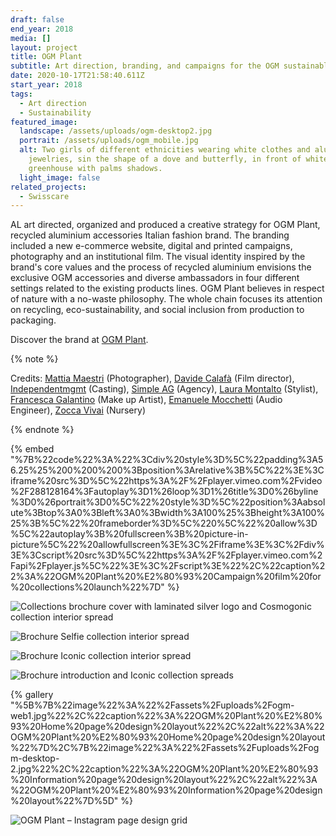 ```yaml
---
draft: false
end_year: 2018
media: []
layout: project
title: OGM Plant
subtitle: Art direction, branding, and campaigns for the OGM sustainable ecosystems
date: 2020-10-17T21:58:40.611Z
start_year: 2018
tags:
  - Art direction
  - Sustainability
featured_image:
  landscape: /assets/uploads/ogm-desktop2.jpg
  portrait: /assets/uploads/ogm_mobile.jpg
  alt: Two girls of different ethnicities wearing white clothes and aluminium
    jewelries, sin the shape of a dove and butterfly, in front of white
    greenhouse with palms shadows.
  light_image: false
related_projects:
  - Swisscare
---
```

AL art directed, organized and produced a creative strategy for OGM Plant, recycled aluminium accessories Italian fashion brand. The branding included a new e-commerce website, digital and printed campaigns, photography and an institutional film. The visual identity inspired by the brand's core values and the process of recycled aluminium envisions the exclusive OGM accessories and diverse ambassadors in four different settings related to the existing products lines. OGM Plant believes in respect of nature with a no-waste philosophy. The whole chain focuses its attention on recycling, eco-sustainability, and social inclusion from production to packaging.

Discover the brand at [OGM Plant](https://www.instagram.com/ogm_plant/).

{% note %}







Credits: [Mattia Maestri](https://www.instagram.com/mattiamaestriphoto) (Photographer), [Davide Calafà](http://www.davidecalafa.com/) (Film director), [Independentmgmt](https://www.independentmgmt.it/) (Casting), [Simple AG](http://www.simpleag.com/) (Agency), [](http://www.zoccanatalino.com/)[Laura Montalto](https://www.instagram.com/montaltola) (Stylist), [Francesca Galantino](https://francescagalantino.wixsite.com/makeup) (Make up Artist), [Emanuele Mocchetti](https://www.instagram.com/mocce31/?hl=en) (Audio Engineer), [Zocca Vivai](http://www.zoccanatalino.com/) (Nursery)







{% endnote %}

{% embed "%7B%22code%22%3A%22%3Cdiv%20style%3D%5C%22padding%3A56.25%25%200%200%200%3Bposition%3Arelative%3B%5C%22%3E%3Ciframe%20src%3D%5C%22https%3A%2F%2Fplayer.vimeo.com%2Fvideo%2F288128164%3Fautoplay%3D1%26loop%3D1%26title%3D0%26byline%3D0%26portrait%3D0%5C%22%20style%3D%5C%22position%3Aabsolute%3Btop%3A0%3Bleft%3A0%3Bwidth%3A100%25%3Bheight%3A100%25%3B%5C%22%20frameborder%3D%5C%220%5C%22%20allow%3D%5C%22autoplay%3B%20fullscreen%3B%20picture-in-picture%5C%22%20allowfullscreen%3E%3C%2Fiframe%3E%3C%2Fdiv%3E%3Cscript%20src%3D%5C%22https%3A%2F%2Fplayer.vimeo.com%2Fapi%2Fplayer.js%5C%22%3E%3C%2Fscript%3E%22%2C%22caption%22%3A%22OGM%20Plant%20%E2%80%93%20Campaign%20film%20for%20collections%20launch%22%7D" %}

![Collections brochure cover with laminated silver logo and Cosmogonic collection interior spread](/assets/uploads/ogm1.jpg "OGM Plant – Collections brochure cover with laminated silver logo and interior spread")

![Brochure Selfie collection interior spread](/assets/uploads/ogm1jpg.jpeg "OGM Plant – Brochure Selfie collection interior spread")

![Brochure Iconic collection interior spread](/assets/uploads/ogm2.jpg "OGM Plant – Brochure Iconic collection interior spread")

![Brochure introduction and Iconic collection spreads](/assets/uploads/ogm3.jpg "OGM Plant – Brochure introduction and Iconic collection spreads")

{% gallery "%5B%7B%22image%22%3A%22%2Fassets%2Fuploads%2Fogm-web1.jpg%22%2C%22caption%22%3A%22OGM%20Plant%20%E2%80%93%20Home%20page%20design%20layout%22%2C%22alt%22%3A%22OGM%20Plant%20%E2%80%93%20Home%20page%20design%20layout%22%7D%2C%7B%22image%22%3A%22%2Fassets%2Fuploads%2Fogm-desktop-2.jpg%22%2C%22caption%22%3A%22OGM%20Plant%20%E2%80%93%20Information%20page%20design%20layout%22%2C%22alt%22%3A%22OGM%20Plant%20%E2%80%93%20Information%20page%20design%20layout%22%7D%5D" %}

![OGM Plant – Instagram page design grid](/assets/uploads/ogm7.jpg "OGM Plant – Instagram page design grid")